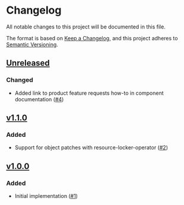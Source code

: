 # Changelog
All notable changes to this project will be documented in this file.

The format is based on [Keep a Changelog](https://keepachangelog.com/en/1.0.0/),
and this project adheres to [Semantic Versioning](https://semver.org/spec/v2.0.0.html).

## [Unreleased]

### Changed

- Added link to product feature requests how-to in component documentation ([#4])

## [v1.1.0]

### Added

- Support for object patches with resource-locker-operator ([#2])

## [v1.0.0]

### Added

- Initial implementation ([#1])

[Unreleased]: https://github.com/projectsyn/component-adhoc-configurations/compare/v1.1.0...HEAD
[v1.0.0]: https://github.com/projectsyn/component-adhoc-configurations/releases/tag/v1.0.0
[v1.1.0]: https://github.com/projectsyn/component-adhoc-configurations/releases/tag/v1.1.0

[#1]: https://github.com/projectsyn/component-adhoc-configurations/pull/1
[#2]: https://github.com/projectsyn/component-adhoc-configurations/pull/2
[#4]: https://github.com/projectsyn/component-adhoc-configurations/pull/4
